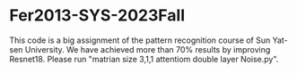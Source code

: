 # Fer2013-SYS-2023Fall

This code is a big assignment of the pattern recognition course of Sun Yat-sen University. We have achieved more than 70% results by improving Resnet18. Please run "matrian size 3,1,1 attentiom double layer Noise.py".
